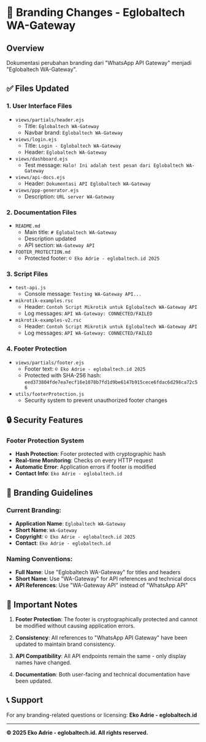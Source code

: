 # 🎨 Branding Changes - Eglobaltech WA-Gateway

## Overview
Dokumentasi perubahan branding dari "WhatsApp API Gateway" menjadi "Eglobaltech WA-Gateway".

## ✅ Files Updated

### 1. **User Interface Files**
- `views/partials/header.ejs`
  - Title: `Eglobaltech WA-Gateway`
  - Navbar brand: `Eglobaltech WA-Gateway`
- `views/login.ejs`
  - Title: `Login - Eglobaltech WA-Gateway`
  - Header: `Eglobaltech WA-Gateway`
- `views/dashboard.ejs`
  - Test message: `Halo! Ini adalah test pesan dari Eglobaltech WA-Gateway`
- `views/api-docs.ejs`
  - Header: `Dokumentasi API Eglobaltech WA-Gateway`
- `views/ppp-generator.ejs`
  - Description: `URL server WA-Gateway`

### 2. **Documentation Files**
- `README.md`
  - Main title: `# Eglobaltech WA-Gateway`
  - Description updated
  - API section: `WA-Gateway API`
- `FOOTER_PROTECTION.md`
  - Protected footer: `© Eko Adrie - eglobaltech.id 2025`

### 3. **Script Files**
- `test-api.js`
  - Console message: `Testing WA-Gateway API...`
- `mikrotik-examples.rsc`
  - Header: `Contoh Script Mikrotik untuk Eglobaltech WA-Gateway API`
  - Log messages: `API WA-Gateway: CONNECTED/FAILED`
- `mikrotik-examples-v2.rsc`
  - Header: `Contoh Script Mikrotik untuk Eglobaltech WA-Gateway API`
  - Log messages: `API WA-Gateway: CONNECTED/FAILED`

### 4. **Footer Protection**
- `views/partials/footer.ejs`
  - Footer text: `© Eko Adrie - eglobaltech.id 2025`
  - Protected with SHA-256 hash: `eed373804fde7ea7ecf16e1078b7fd1d9be6147b915cece6fdac6d298ca72c56`
- `utils/footerProtection.js`
  - Security system to prevent unauthorized footer changes

## 🔒 Security Features

### Footer Protection System
- **Hash Protection**: Footer protected with cryptographic hash
- **Real-time Monitoring**: Checks on every HTTP request
- **Automatic Error**: Application errors if footer is modified
- **Contact Info**: `Eko Adrie - eglobaltech.id`

## 📝 Branding Guidelines

### Current Branding:
- **Application Name**: `Eglobaltech WA-Gateway`
- **Short Name**: `WA-Gateway`
- **Copyright**: `© Eko Adrie - eglobaltech.id 2025`
- **Contact**: `Eko Adrie - eglobaltech.id`

### Naming Conventions:
- **Full Name**: Use "Eglobaltech WA-Gateway" for titles and headers
- **Short Name**: Use "WA-Gateway" for API references and technical docs
- **API References**: Use "WA-Gateway API" instead of "WhatsApp API"

## 🚨 Important Notes

1. **Footer Protection**: The footer is cryptographically protected and cannot be modified without causing application errors.

2. **Consistency**: All references to "WhatsApp API Gateway" have been updated to maintain brand consistency.

3. **API Compatibility**: All API endpoints remain the same - only display names have changed.

4. **Documentation**: Both user-facing and technical documentation have been updated.

## 📞 Support

For any branding-related questions or licensing:
**Eko Adrie - eglobaltech.id**

---
**© 2025 Eko Adrie - eglobaltech.id. All rights reserved.** 